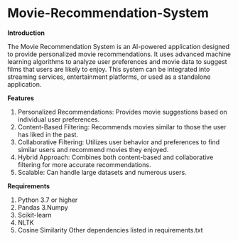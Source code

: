 # Movie-Recommendation-System

**Introduction**


The Movie Recommendation System is an AI-powered application designed to provide personalized movie recommendations. It uses advanced machine learning algorithms to analyze user preferences and movie data to suggest films that users are likely to enjoy. This system can be integrated into streaming services, entertainment platforms, or used as a standalone application.

**Features**


1. Personalized Recommendations: Provides movie suggestions based on individual user preferences.
2. Content-Based Filtering: Recommends movies similar to those the user has liked in the past.
3. Collaborative Filtering: Utilizes user behavior and preferences to find similar users and recommend movies they enjoyed.
4. Hybrid Approach: Combines both content-based and collaborative filtering for more accurate recommendations.
5. Scalable: Can handle large datasets and numerous users.

**Requirements**
1. Python 3.7 or higher
2. Pandas
3.Numpy
4. Scikit-learn
5. NLTK
6. Cosine Similarity
Other dependencies listed in requirements.txt
